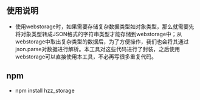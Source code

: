 ## 使用说明
  * 使用webstorage时，如果需要存储复杂数据类型如对象类型，那么就需要先将对象类型转成JSON格式的字符串类型才能存储到webstorage中；从webstorage中取出复杂类型的数据后，为了方便操作，我们也会将其通过json.parse对数据进行解析。本工具对这些代码进行了封装，之后使用webstorage可以直接使用本工具，不必再写很多重复代码。

## npm
  * npm install hzz_storage

